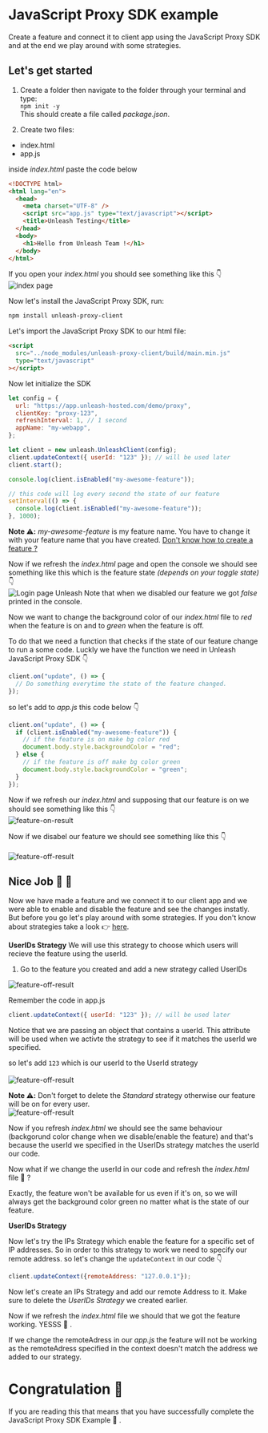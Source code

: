 # JavaScript Proxy SDK example
Create a feature and connect it to client app using the JavaScript Proxy SDK and at the end we play around with some strategies.

## Let's get started
1. Create a folder then navigate to the folder through your terminal and type:  
`npm init -y`  
This should create a file called _package.json_.

2. Create two files:

* index.html
* app.js

inside _index.html_ paste the code below

```html
<!DOCTYPE html>
<html lang="en">
  <head>
    <meta charset="UTF-8" />
    <script src="app.js" type="text/javascript"></script>
    <title>Unleash Testing</title>
  </head>
  <body>
    <h1>Hello from Unleash Team !</h1>
  </body>
</html>
```

If you open your _index.html_ you should see something like this 👇
<br/>
<img src="./static/img/hello-unleash.png" title="index page" />

Now let's install the JavaScript Proxy SDK, run:

```sh
npm install unleash-proxy-client
```

Let's import the JavaScript Proxy SDK to our html file:

```html
<script
  src="../node_modules/unleash-proxy-client/build/main.min.js"
  type="text/javascript"
></script>
```

Now let initialize the SDK

```js
let config = {
  url: "https://app.unleash-hosted.com/demo/proxy",
  clientKey: "proxy-123",
  refreshInterval: 1, // 1 second
  appName: "my-webapp",
};

let client = new unleash.UnleashClient(config);
client.updateContext({ userId: "123" }); // will be used later
client.start();

console.log(client.isEnabled("my-awesome-feature"));

// this code will log every second the state of our feature
setInterval(() => {
  console.log(client.isEnabled("my-awesome-feature"));
}, 1000);
```

**Note ⚠️:** _my-awesome-feature_ is my feature name. You have to change it with your feature name that you have created. [Don't know how to create a feature ?](https://docs.getunleash.io/user_guide/create_feature_toggle)

Now if we refresh the _index.html_ page and open the console we should see something like this which is the feature state _(depends on your toggle state)_ 👇 
<br/>
<img src="./static/img/feature-on-console.png" title="Login page Unleash" /> 
Note that when we disabled our feature we got _false_ printed in the console.


Now we want to change the background color of our _index.html_ file to _red_ when the feature is on and to _green_ when the feature is off.

To do that we need a function that checks if the state of our feature change to run a some code. Luckly we have the function we need in Unleash JavaScript Proxy SDK 👇

```js
client.on("update", () => {
  // Do something everytime the state of the feature changed.
});
```

so let's add to _app.js_ this code below 👇

```js
client.on("update", () => {
  if (client.isEnabled("my-awesome-feature")) {
    // if the feature is on make bg color red
    document.body.style.backgroundColor = "red";
  } else {
    // if the feature is off make bg color green
    document.body.style.backgroundColor = "green";
  }
});
```

Now if we refresh our _index.html_ and supposing that our feature is on we should see something like this 👇
<br/>
<img src="./static/img/feature-on-result.png" title="feature-on-result" />

Now if we disabel our feature we should see something like this 👇  
<br/>
<img src="./static/img/feature-off-result.png" title="feature-off-result" />


## Nice Job 👏 🎉
Now we have made a feature and we connect it to our client app and we were able to enable and disable the feature and see the changes instatly. But before you go let's play around with some strategies. 
If you don't know about strategies take a look 👉 [here](https://docs.getunleash.io/user_guide/activation_strategy).

**UserIDs Strategy**
We will use this strategy to choose which users will recieve the feature using the userId.

1. Go to the feature you created and add a new strategy called UserIDs
<img src="./static/img/create-userID-strategy.png" title="feature-off-result" />


Remember the code in app.js 
```js
client.updateContext({ userId: "123" }); // will be used later
```
Notice that we are passing an object that contains a userId. This attribute will be used when we activte the strategy to see if it matches the userId we specified.

so let's add `123` which is our userId to the UserId strategy  
<br/>
<img src="./static/img/add-userId.png" title="feature-off-result" />

**Note ⚠️:** Don't forget to delete the _Standard_ strategy otherwise our feature will be on for every user. 
<br/>
<img src="./static/img/delete-standard.png" title="feature-off-result" />

Now if you refresh _index.html_ we should see the same behaviour (backgorund color change when we disable/enable the feature) and that's because the userId we specified in the UserIDs strategy matches the userId our code.

Now what if we change the userId in our code and refresh the _index.html_ file 🤔 ?

Exactly, the feature won't be available for us even if it's on, so we will always get the background color green no matter what is the state of our feature.

**UserIDs Strategy**

Now let's try the IPs Strategy which enable the feature for a specific set of IP addresses. 
So in order to this strategy to work we need to specify our remote address. so let's change the `updateContext` in our code 👇
```js
client.updateContext({remoteAddress: "127.0.0.1"});
```

Now let's create an IPs Strategy and add our remote Address to it. Make sure to delete the _UserIDs Strategy_ we created earlier.

Now if we refresh the _index.html_ file we should that we got the feature working. YESSS 🎊 .

If we change the remoteAdress in our _app.js_ the feature will not be working as the remoteAdress specified in the context doesn't match the address we added to our strategy.

# Congratulation 🎉
If you are reading this that means that you have successfully complete the JavaScript Proxy SDK Example 👏 .